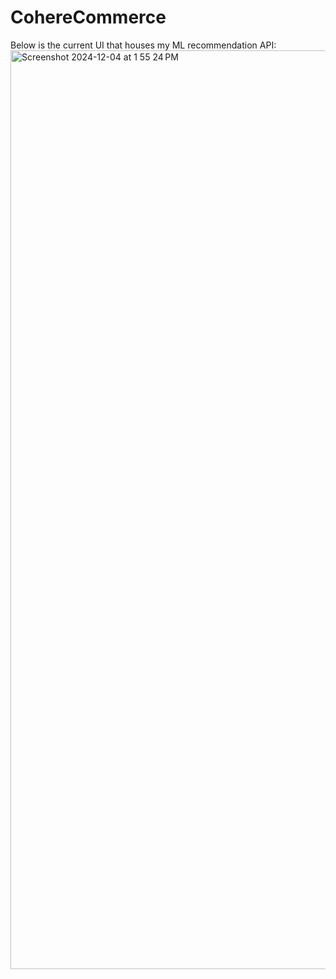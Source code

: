 # CohereCommerce

Below is the current UI that houses my ML recommendation API: 
<img width="1470" alt="Screenshot 2024-12-04 at 1 55 24 PM" src="https://github.com/user-attachments/assets/17915e7e-040d-40e5-ba74-709a402d3db9">

